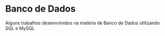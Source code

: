# Banco de Dados
Alguns trabalhos desenvolvidos na matéria de Banco de Dados utilizando SQL e MySQL
